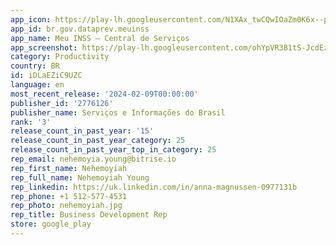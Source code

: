 ```yaml
---
app_icon: https://play-lh.googleusercontent.com/N1XAx_twCQwIOaZm0K6x--pb6QP4596wvjT77Bi4DC0ZAMzU1LWbI1pui8bTtkOg3FFZ
app_id: br.gov.dataprev.meuinss
app_name: Meu INSS – Central de Serviços
app_screenshot: https://play-lh.googleusercontent.com/ohYpVR3B1tS-JcdEzKj52VXl9FhPs91Qq1JUWkO38OebbaD-2PsuuT7NieJyFMKhMaA
category: Productivity
country: BR
id: iDLaEZiC9UZC
language: en
most_recent_release: '2024-02-09T00:00:00'
publisher_id: '2776126'
publisher_name: Serviços e Informações do Brasil
rank: '3'
release_count_in_past_year: '15'
release_count_in_past_year_category: 25
release_count_in_past_year_top_in_category: 25
rep_email: nehemoyia.young@bitrise.io
rep_first_name: Nehemoyiah
rep_full_name: Nehemoyiah Young
rep_linkedin: https://uk.linkedin.com/in/anna-magnussen-0977131b
rep_phone: +1 512-577-4531
rep_photo: nehemoyiah.jpg
rep_title: Business Development Rep
store: google_play
---
```

